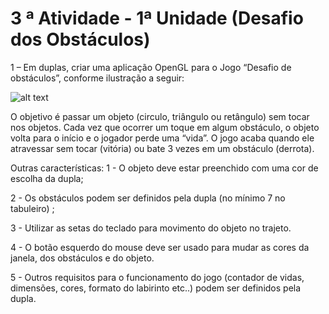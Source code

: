 
# 3 ª Atividade - 1ª Unidade (Desafio dos Obstáculos)

1 – Em duplas, criar uma aplicação OpenGL para o Jogo “Desafio de obstáculos”, conforme ilustração a seguir:

![alt text](https://github.com/mateusjrcavalcanti/UNIVASF-ComputacaoGrafica/tree/main/3%20ª%20Atividade%20-%201ª%20Unidade%20(Desafio%20dos%20Obstáculos)/enunciado.png?raw=true)

O objetivo é passar um objeto (circulo, triângulo ou retângulo) sem tocar nos objetos. Cada vez que ocorrer um toque em algum obstáculo, o objeto volta para o início e o jogador perde uma “vida”.  O jogo acaba quando ele atravessar sem tocar (vitória) ou bate 3 vezes em um obstáculo (derrota).

Outras características:
1 - O objeto deve estar preenchido com uma cor de escolha da dupla;

2 - Os obstáculos podem ser definidos pela dupla (no mínimo 7 no tabuleiro) ;

3 - Utilizar as setas do teclado para movimento do objeto no trajeto.

4 - O botão esquerdo do mouse deve ser usado para mudar as cores da janela, dos obstáculos e do objeto.

5 - Outros requisitos para o funcionamento do jogo (contador de vidas, dimensões, cores, formato do labirinto etc..) podem ser definidos pela dupla.